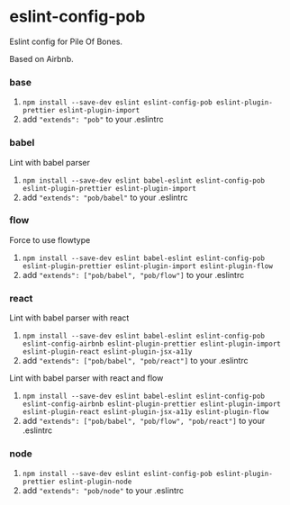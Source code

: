 # eslint-config-pob

Eslint config for Pile Of Bones.

Based on Airbnb.

### base

1. `npm install --save-dev eslint eslint-config-pob eslint-plugin-prettier eslint-plugin-import`
2. add `"extends": "pob"` to your .eslintrc

### babel

Lint with babel parser

1. `npm install --save-dev eslint babel-eslint eslint-config-pob eslint-plugin-prettier eslint-plugin-import`
2. add `"extends": "pob/babel"` to your .eslintrc

### flow

Force to use flowtype

1. `npm install --save-dev eslint babel-eslint eslint-config-pob eslint-plugin-prettier eslint-plugin-import eslint-plugin-flow`
2. add `"extends": ["pob/babel", "pob/flow"]` to your .eslintrc

### react

Lint with babel parser with react

1. `npm install --save-dev eslint babel-eslint eslint-config-pob eslint-config-airbnb eslint-plugin-prettier eslint-plugin-import eslint-plugin-react eslint-plugin-jsx-a11y`
2. add `"extends": ["pob/babel", "pob/react"]` to your .eslintrc

Lint with babel parser with react and flow

1. `npm install --save-dev eslint babel-eslint eslint-config-pob eslint-config-airbnb eslint-plugin-prettier eslint-plugin-import eslint-plugin-react eslint-plugin-jsx-a11y eslint-plugin-flow`
2. add `"extends": ["pob/babel", "pob/flow", "pob/react"]` to your .eslintrc

### node

1. `npm install --save-dev eslint eslint-config-pob eslint-plugin-prettier eslint-plugin-node`
2. add `"extends": "pob/node"` to your .eslintrc
